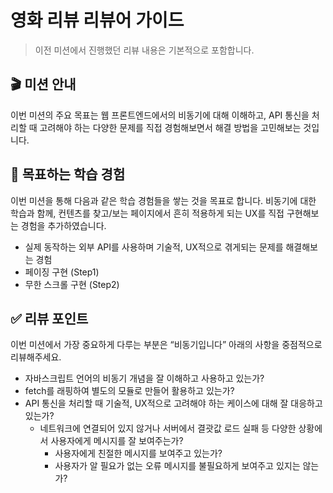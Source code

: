 # 영화 리뷰 리뷰어 가이드

> 이전 미션에서 진행했던 리뷰 내용은 기본적으로 포함합니다.

## 🎬 미션 안내

이번 미션의 주요 목표는 웹 프론트엔드에서의 비동기에 대해 이해하고,
API 통신을 처리할 때 고려해야 하는 다양한 문제를 직접 경험해보면서 해결 방법을 고민해보는 것입니다.

## 📍 목표하는 학습 경험

이번 미션을 통해 다음과 같은 학습 경험들을 쌓는 것을 목표로 합니다.
비동기에 대한 학습과 함께, 컨텐츠를 찾고/보는 페이지에서 흔히 적용하게 되는 UX를 직접 구현해보는 경험을 추가하였습니다.

- 실제 동작하는 외부 API를 사용하며 기술적, UX적으로 겪게되는 문제를 해결해보는 경험
- 페이징 구현 (Step1)
- 무한 스크롤 구현 (Step2)

## ✅ 리뷰 포인트

이번 미션에서 가장 중요하게 다루는 부분은 “비동기입니다”
아래의 사항을 중점적으로 리뷰해주세요.

- 자바스크립트 언어의 비동기 개념을 잘 이해하고 사용하고 있는가?
- fetch를 래핑하여 별도의 모듈로 만들어 활용하고 있는가?
- API 통신을 처리할 때 기술적, UX적으로 고려해야 하는 케이스에 대해 잘 대응하고 있는가?
  - 네트워크에 연결되어 있지 않거나 서버에서 결괏값 로드 실패 등 다양한 상황에서 사용자에게 메시지를 잘 보여주는가?
    - 사용자에게 친절한 메시지를 보여주고 있는가?
    - 사용자가 알 필요가 없는 오류 메시지를 불필요하게 보여주고 있지는 않는가?
